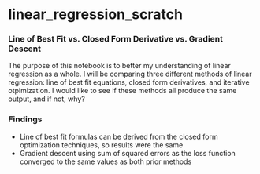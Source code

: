 # linear_regression_scratch

### Line of Best Fit vs. Closed Form Derivative vs. Gradient Descent 

The purpose of this notebook is to better my understanding of linear regression as a whole. I will be comparing three different methods of linear regression: line of best fit equations, closed form derivatives, and iterative otpimization. I would like to see if these methods all produce the same output, and if not, why?

### Findings
- Line of best fit formulas can be derived from the closed form optimization techniques, so results were the same
- Gradient descent using sum of squared errors as the loss function converged to the same values as both prior methods

